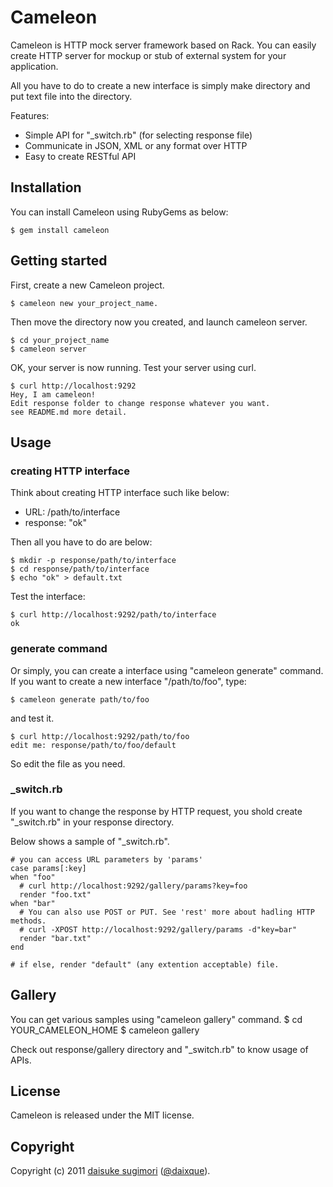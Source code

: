 Cameleon
=======================================

Cameleon is HTTP mock server framework based on Rack. You can easily create HTTP server for mockup or stub of external system for your application.

All you have to do to create a new interface is simply make directory and put text file into the directory.

Features:

 - Simple API for "_switch.rb" (for selecting response file)
 - Communicate in JSON, XML or any format over HTTP
 - Easy to create RESTful API


## Installation
You can install Cameleon using RubyGems as below:

    $ gem install cameleon

  
## Getting started
First, create a new Cameleon project.

    $ cameleon new your_project_name.

Then move the directory now you created, and launch cameleon server.

    $ cd your_project_name
    $ cameleon server

OK, your server is now running. Test your server using curl.

    $ curl http://localhost:9292
    Hey, I am cameleon!
    Edit response folder to change response whatever you want.
    see README.md more detail.


## Usage
### creating HTTP interface
Think about creating HTTP interface such like below:

 - URL: /path/to/interface
 - response: "ok"

Then all you have to do are below:

    $ mkdir -p response/path/to/interface
    $ cd response/path/to/interface
    $ echo "ok" > default.txt

Test the interface:

    $ curl http://localhost:9292/path/to/interface
    ok

### generate command
Or simply, you can create a interface using "cameleon generate" command.
If you want to create a new interface "/path/to/foo", type:

    $ cameleon generate path/to/foo

and test it.

    $ curl http://localhost:9292/path/to/foo
    edit me: response/path/to/foo/default

So edit the file as you need.

### _switch.rb
If you want to change the response by HTTP request, you shold create "_switch.rb" in your response directory.

Below shows a sample of "_switch.rb".

    # you can access URL parameters by 'params'
    case params[:key]
    when "foo"
      # curl http://localhost:9292/gallery/params?key=foo
      render "foo.txt"
    when "bar"
      # You can also use POST or PUT. See 'rest' more about hadling HTTP methods.
      # curl -XPOST http://localhost:9292/gallery/params -d"key=bar"
      render "bar.txt"
    end
    
    # if else, render "default" (any extention acceptable) file.


## Gallery
You can get various samples using "cameleon gallery" command.
    $ cd YOUR_CAMELEON_HOME
    $ cameleon gallery

Check out response/gallery directory and "_switch.rb" to know usage of APIs.


## License
Cameleon is released under the MIT license.


## Copyright
Copyright (c) 2011 [daisuke sugimori][1] ([@daixque][2]).

[1]: http://opentechnica.blogspot.com/
[2]: http://twitter.com/daixque
